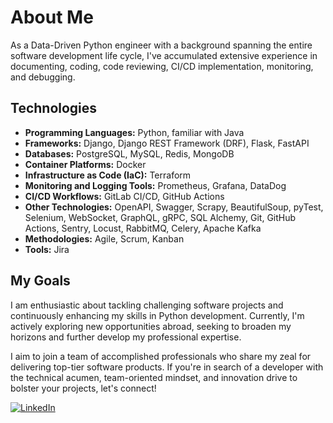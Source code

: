 # About Me

As a Data-Driven Python engineer with a background spanning the entire software development life cycle, I've accumulated extensive experience in documenting, coding, code reviewing, CI/CD implementation, monitoring, and debugging.

## Technologies
- **Programming Languages:** Python, familiar with Java
- **Frameworks:** Django, Django REST Framework (DRF), Flask, FastAPI
- **Databases:** PostgreSQL, MySQL, Redis, MongoDB
- **Container Platforms:** Docker
- **Infrastructure as Code (IaC):** Terraform
- **Monitoring and Logging Tools:** Prometheus, Grafana, DataDog
- **CI/CD Workflows:** GitLab CI/CD, GitHub Actions
- **Other Technologies:** OpenAPI, Swagger, Scrapy, BeautifulSoup, pyTest, Selenium, WebSocket, GraphQL, gRPC, SQL Alchemy, Git, GitHub Actions, Sentry, Locust, RabbitMQ, Celery, Apache Kafka
- **Methodologies:** Agile, Scrum, Kanban
- **Tools:** Jira

## My Goals

I am enthusiastic about tackling challenging software projects and continuously enhancing my skills in Python development. Currently, I'm actively exploring new opportunities abroad, seeking to broaden my horizons and further develop my professional expertise.

I aim to join a team of accomplished professionals who share my zeal for delivering top-tier software products. If you're in search of a developer with the technical acumen, team-oriented mindset, and innovation drive to bolster your projects, let's connect!

[![LinkedIn](https://img.shields.io/badge/linkedin-%231E77B5.svg?&style=for-the-badge&logo=linkedin&logoColor=white)](https://linkedin.com/in/purya-behzadpur/)

